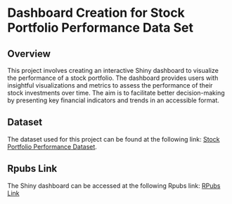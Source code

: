 # Dashboard Creation for Stock Portfolio Performance Data Set

## Overview
This project involves creating an interactive Shiny dashboard to visualize the performance of a stock portfolio. The dashboard provides users with insightful visualizations and metrics to assess the performance of their stock investments over time. The aim is to facilitate better decision-making by presenting key financial indicators and trends in an accessible format.

## Dataset
The dataset used for this project can be found at the following link: [Stock Portfolio Performance Dataset](https://archive.ics.uci.edu/dataset/390/stock+portfolio+performance).

## Rpubs Link
The Shiny dashboard can be accessed at the following Rpubs link: [RPubs Link](https://gouthamsenthil.shinyapps.io/RDashboard/)
